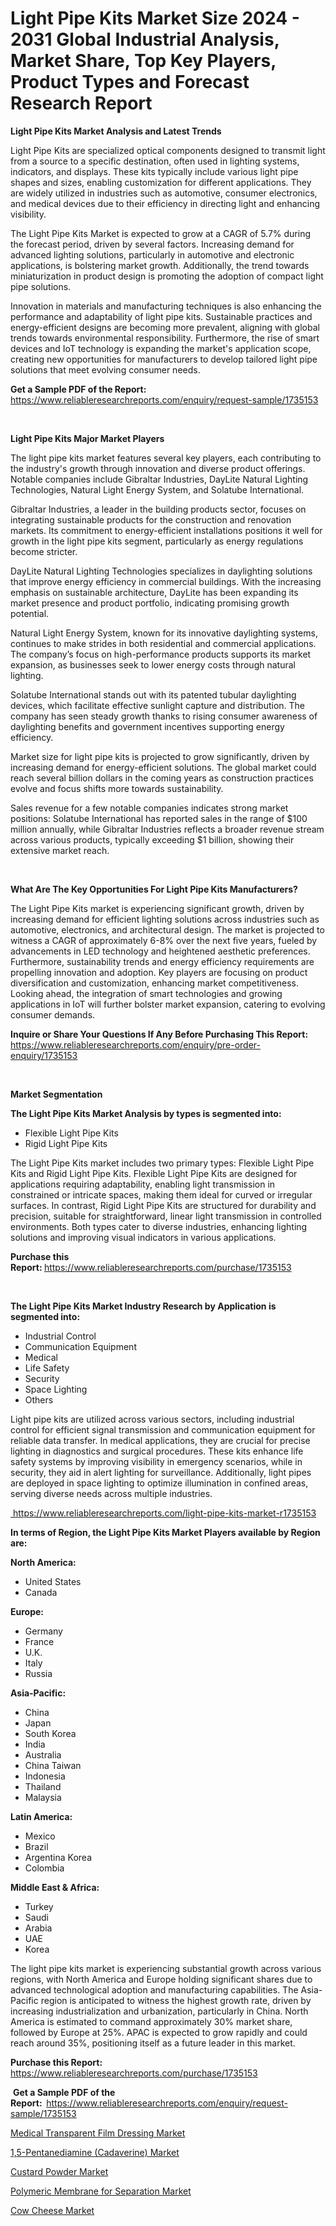<p><h1>Light Pipe Kits Market Size 2024 - 2031 Global Industrial Analysis, Market Share, Top Key Players, Product Types and Forecast Research Report</h1></p><p><strong>Light Pipe Kits Market Analysis and Latest Trends</strong></p>
<p><p>Light Pipe Kits are specialized optical components designed to transmit light from a source to a specific destination, often used in lighting systems, indicators, and displays. These kits typically include various light pipe shapes and sizes, enabling customization for different applications. They are widely utilized in industries such as automotive, consumer electronics, and medical devices due to their efficiency in directing light and enhancing visibility.</p><p>The Light Pipe Kits Market is expected to grow at a CAGR of 5.7% during the forecast period, driven by several factors. Increasing demand for advanced lighting solutions, particularly in automotive and electronic applications, is bolstering market growth. Additionally, the trend towards miniaturization in product design is promoting the adoption of compact light pipe solutions. </p><p>Innovation in materials and manufacturing techniques is also enhancing the performance and adaptability of light pipe kits. Sustainable practices and energy-efficient designs are becoming more prevalent, aligning with global trends towards environmental responsibility. Furthermore, the rise of smart devices and IoT technology is expanding the market's application scope, creating new opportunities for manufacturers to develop tailored light pipe solutions that meet evolving consumer needs.</p></p>
<p><strong>Get a Sample PDF of the Report:&nbsp;</strong> <a href="https://www.reliableresearchreports.com/enquiry/request-sample/1735153?utm_campaign=24&utm_medium=2&utm_source=Github&utm_content=ia&utm_term=08102024&utm_id=light-pipe-kits">https://www.reliableresearchreports.com/enquiry/request-sample/1735153</a></p>
<p>&nbsp;</p>
<p><strong>Light Pipe Kits Major Market Players</strong></p>
<p><p>The light pipe kits market features several key players, each contributing to the industry's growth through innovation and diverse product offerings. Notable companies include Gibraltar Industries, DayLite Natural Lighting Technologies, Natural Light Energy System, and Solatube International.</p><p>Gibraltar Industries, a leader in the building products sector, focuses on integrating sustainable products for the construction and renovation markets. Its commitment to energy-efficient installations positions it well for growth in the light pipe kits segment, particularly as energy regulations become stricter.</p><p>DayLite Natural Lighting Technologies specializes in daylighting solutions that improve energy efficiency in commercial buildings. With the increasing emphasis on sustainable architecture, DayLite has been expanding its market presence and product portfolio, indicating promising growth potential.</p><p>Natural Light Energy System, known for its innovative daylighting systems, continues to make strides in both residential and commercial applications. The company’s focus on high-performance products supports its market expansion, as businesses seek to lower energy costs through natural lighting.</p><p>Solatube International stands out with its patented tubular daylighting devices, which facilitate effective sunlight capture and distribution. The company has seen steady growth thanks to rising consumer awareness of daylighting benefits and government incentives supporting energy efficiency.</p><p>Market size for light pipe kits is projected to grow significantly, driven by increasing demand for energy-efficient solutions. The global market could reach several billion dollars in the coming years as construction practices evolve and focus shifts more towards sustainability.</p><p>Sales revenue for a few notable companies indicates strong market positions: Solatube International has reported sales in the range of $100 million annually, while Gibraltar Industries reflects a broader revenue stream across various products, typically exceeding $1 billion, showing their extensive market reach.</p></p>
<p>&nbsp;</p>
<p><strong>What Are The Key Opportunities For Light Pipe Kits Manufacturers?</strong></p>
<p><p>The Light Pipe Kits market is experiencing significant growth, driven by increasing demand for efficient lighting solutions across industries such as automotive, electronics, and architectural design. The market is projected to witness a CAGR of approximately 6-8% over the next five years, fueled by advancements in LED technology and heightened aesthetic preferences. Furthermore, sustainability trends and energy efficiency requirements are propelling innovation and adoption. Key players are focusing on product diversification and customization, enhancing market competitiveness. Looking ahead, the integration of smart technologies and growing applications in IoT will further bolster market expansion, catering to evolving consumer demands.</p></p>
<p><strong>Inquire or Share Your Questions If Any Before Purchasing This Report:</strong> <a href="https://www.reliableresearchreports.com/enquiry/pre-order-enquiry/1735153?utm_campaign=24&utm_medium=2&utm_source=Github&utm_content=ia&utm_term=08102024&utm_id=light-pipe-kits">https://www.reliableresearchreports.com/enquiry/pre-order-enquiry/1735153</a></p>
<p>&nbsp;</p>
<p><strong>Market Segmentation</strong></p>
<p><strong>The Light Pipe Kits Market Analysis by types is segmented into:</strong></p>
<p><ul><li>Flexible Light Pipe Kits</li><li>Rigid Light Pipe Kits</li></ul></p>
<p><p>The Light Pipe Kits market includes two primary types: Flexible Light Pipe Kits and Rigid Light Pipe Kits. Flexible Light Pipe Kits are designed for applications requiring adaptability, enabling light transmission in constrained or intricate spaces, making them ideal for curved or irregular surfaces. In contrast, Rigid Light Pipe Kits are structured for durability and precision, suitable for straightforward, linear light transmission in controlled environments. Both types cater to diverse industries, enhancing lighting solutions and improving visual indicators in various applications.</p></p>
<p><strong>Purchase this Report:&nbsp;</strong><a href="https://www.reliableresearchreports.com/purchase/1735153?utm_campaign=24&utm_medium=2&utm_source=Github&utm_content=ia&utm_term=08102024&utm_id=light-pipe-kits">https://www.reliableresearchreports.com/purchase/1735153</a></p>
<p>&nbsp;</p>
<p><strong>The Light Pipe Kits Market Industry Research by Application is segmented into:</strong></p>
<p><ul><li>Industrial Control</li><li>Communication Equipment</li><li>Medical</li><li>Life Safety</li><li>Security</li><li>Space Lighting</li><li>Others</li></ul></p>
<p><p>Light pipe kits are utilized across various sectors, including industrial control for efficient signal transmission and communication equipment for reliable data transfer. In medical applications, they are crucial for precise lighting in diagnostics and surgical procedures. These kits enhance life safety systems by improving visibility in emergency scenarios, while in security, they aid in alert lighting for surveillance. Additionally, light pipes are deployed in space lighting to optimize illumination in confined areas, serving diverse needs across multiple industries.</p></p>
<p><a href="https://www.reliableresearchreports.com/light-pipe-kits-market-r1735153?utm_campaign=24&utm_medium=2&utm_source=Github&utm_content=ia&utm_term=08102024&utm_id=light-pipe-kits">&nbsp;https://www.reliableresearchreports.com/light-pipe-kits-market-r1735153</a></p>
<p><strong>In terms of Region, the Light Pipe Kits Market Players available by Region are:</strong></p>
<p>
    <p> <strong> North America: </strong>
        <ul>
            <li>United States</li>
            <li>Canada</li>
        </ul>
        </p> 
    <p> <strong> Europe: </strong>
        <ul>
            <li>Germany</li>
            <li>France</li>
            <li>U.K.</li>
            <li>Italy</li>
            <li>Russia</li>
        </ul>
        </p> 
    <p> <strong> Asia-Pacific: </strong>
        <ul>
            <li>China</li>
            <li>Japan</li>
            <li>South Korea</li>
            <li>India</li>
            <li>Australia</li>
            <li>China Taiwan</li>
            <li>Indonesia</li>
            <li>Thailand</li>
            <li>Malaysia</li>
        </ul>
        </p> 
    <p> <strong> Latin America: </strong>
        <ul>
            <li>Mexico</li>
            <li>Brazil</li>
            <li>Argentina Korea</li>
            <li>Colombia</li>
        </ul>
        </p> 
    <p> <strong> Middle East & Africa: </strong>
        <ul>
            <li>Turkey</li>
            <li>Saudi</li>
            <li>Arabia</li>
            <li>UAE</li>
            <li>Korea</li>
        </ul>
    </p>
    </p>
<p><p>The light pipe kits market is experiencing substantial growth across various regions, with North America and Europe holding significant shares due to advanced technological adoption and manufacturing capabilities. The Asia-Pacific region is anticipated to witness the highest growth rate, driven by increasing industrialization and urbanization, particularly in China. North America is estimated to command approximately 30% market share, followed by Europe at 25%. APAC is expected to grow rapidly and could reach around 35%, positioning itself as a future leader in this market.</p></p>
<p><strong>Purchase this Report: </strong><a href="https://www.reliableresearchreports.com/purchase/1735153?utm_campaign=24&utm_medium=2&utm_source=Github&utm_content=ia&utm_term=08102024&utm_id=light-pipe-kits">https://www.reliableresearchreports.com/purchase/1735153</a></p>
<p>&nbsp;<strong>Get a Sample PDF of the Report:&nbsp;&nbsp;</strong><a href="https://www.reliableresearchreports.com/enquiry/request-sample/1735153?utm_campaign=24&utm_medium=2&utm_source=Github&utm_content=ia&utm_term=08102024&utm_id=light-pipe-kits">https://www.reliableresearchreports.com/enquiry/request-sample/1735153</a></p>
<p><strong></strong></p>
<p><p><a href="https://github.com/Elvirademiri584/Market-Research-Report-List-1/blob/main/medical-transparent-film-dressing-market.md?utm_campaign=24&utm_medium=2&utm_source=Github&utm_content=ia&utm_term=08102024&utm_id=light-pipe-kits">Medical Transparent Film Dressing Market</a></p><p><a href="https://github.com/ShaheenRoz/Market-Research-Report-List-1/blob/main/15-pentanediamine-cadaverine-market.md?utm_campaign=24&utm_medium=2&utm_source=Github&utm_content=ia&utm_term=08102024&utm_id=light-pipe-kits">1,5-Pentanediamine (Cadaverine) Market</a></p><p><a href="https://issuu.com/reportprime-2/docs/custard-powder-market-size-2030.ppt_bc96cdd4da5966?utm_campaign=24&utm_medium=2&utm_source=Github&utm_content=ia&utm_term=08102024&utm_id=light-pipe-kits">Custard Powder Market</a></p><p><a href="https://www.linkedin.com/pulse/future-innovation-global-polymeric-membrane-separation-j6mie?utm_campaign=24&utm_medium=2&utm_source=Github&utm_content=ia&utm_term=08102024&utm_id=light-pipe-kits">Polymeric Membrane for Separation Market</a></p><p><a href="https://issuu.com/reportprime-2/docs/cow-cheese-market-size-2030.pptx_ef2a28f9f8d137?utm_campaign=24&utm_medium=2&utm_source=Github&utm_content=ia&utm_term=08102024&utm_id=light-pipe-kits">Cow Cheese Market</a></p></p>